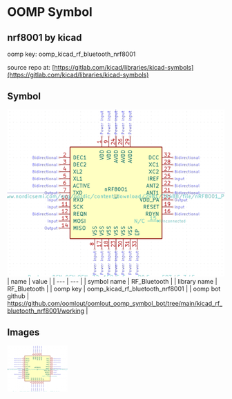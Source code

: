 # OOMP Symbol  
## nrf8001  by kicad  
  
oomp key: oomp_kicad_rf_bluetooth_nrf8001  
  
source repo at: [https://gitlab.com/kicad/libraries/kicad-symbols](https://gitlab.com/kicad/libraries/kicad-symbols)  
## Symbol  
  
[![working.png](working_600.png)](working.png)  
| name | value | 
| --- | --- | 
| symbol name | RF_Bluetooth | 
| library name | RF_Bluetooth | 
| oomp key | oomp_kicad_rf_bluetooth_nrf8001 | 
| oomp bot github | https://github.com/oomlout/oomlout_oomp_symbol_bot/tree/main/kicad_rf_bluetooth_nrf8001/working | 
## Images  
  
[![working.png](working_140.png)](working.png)  
